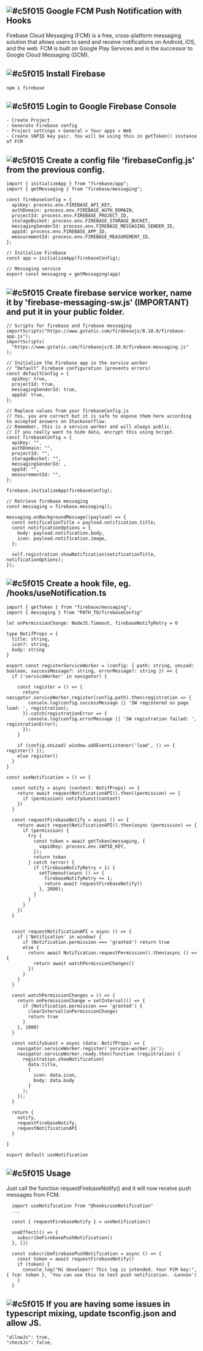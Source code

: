 ## ![#c5f015](https://placehold.co/15x15/c5f015/c5f015.png) Google FCM Push Notification with Hooks

Firebase Cloud Messaging (FCM) is a free, cross-platform messaging solution that allows users to send and receive notifications on Android, iOS, and the web.
FCM is built on Google Play Services and is the successor to Google Cloud Messaging (GCM).

## ![#c5f015](https://placehold.co/15x15/c5f015/c5f015.png) Install Firebase

    npm i firebase


  ## ![#c5f015](https://placehold.co/15x15/c5f015/c5f015.png) Login to Google Firebase Console
    - Create Project
    - Generate Firebase config
    - Project settings > General > Your apps > Web 
    - Create VAPID key pair. You will be using this in getToken() instance of FCM

  ## ![#c5f015](https://placehold.co/15x15/c5f015/c5f015.png) Create a config file 'firebaseConfig.js' from the previous config.
    import { initializeApp } from "firebase/app";
    import { getMessaging } from "firebase/messaging";
    
    const firebaseConfig = {
      apiKey: process.env.FIREBASE_API_KEY,
      authDomain: process.env.FIREBASE_AUTH_DOMAIN,
      projectId: process.env.FIREBASE_PROJECT_ID,
      storageBucket: process.env.FIREBASE_STORAGE_BUCKET,
      messagingSenderId: process.env.FIREBASE_MESSAGING_SENDER_ID,
      appId: process.env.FIREBASE_APP_ID,
      measurementId: process.env.FIREBASE_MEASUREMENT_ID,
    };
    
    // Initialize Firebase
    const app = initializeApp(firebaseConfig);
    
    // Messaging service
    export const messaging = getMessaging(app)


  ## ![#c5f015](https://placehold.co/15x15/c5f015/c5f015.png) Create firebase service worker, name it by 'firebase-messaging-sw.js' (IMPORTANT) and put it in your public folder.

    // Scripts for firebase and firebase messaging
    importScripts("https://www.gstatic.com/firebasejs/8.10.0/firebase-app.js");
    importScripts(
      "https://www.gstatic.com/firebasejs/8.10.0/firebase-messaging.js"
    );
    
    // Initialize the Firebase app in the service worker
    // "Default" Firebase configuration (prevents errors)
    const defaultConfig = {
      apiKey: true,
      projectId: true,
      messagingSenderId: true,
      appId: true,
    };

    // Replace values from your firebaseConfig.js
    // Yes, you are correct but it is safe to expose them here according to accepted answers on Stackoverflow.
    // Remember, this is a service worker and will always public.
    // If you really want to hide data, encrypt this using bcrypt.
    const firebaseConfig = {
      apiKey: "",
      authDomain: "",
      projectId: "",
      storageBucket: "",
      messagingSenderId: ,
      appId: "",
      measurementId: "",
    };
    
    firebase.initializeApp(firebaseConfig);
    
    // Retrieve firebase messaging
    const messaging = firebase.messaging();
    
    messaging.onBackgroundMessage((payload) => {
      const notificationTitle = payload.notification.title;
      const notificationOptions = {
        body: payload.notification.body,
        icon: payload.notification.image,
      };
    
      self.registration.showNotification(notificationTitle, notificationOptions);
    });

  ## ![#c5f015](https://placehold.co/15x15/c5f015/c5f015.png) Create a hook file, eg. /hooks/useNotification.ts

    import { getToken } from "firebase/messaging";
    import { messaging } from "PATH_TO/firebaseConfig"
    
    let onPermissionChange: NodeJS.Timeout, firebaseNotifyRetry = 0
    
    type NotifProps = {
      title: string,
      icon?: string,
      body: string
    }
    
    export const registerServiceWorker = (config: { path: string, onLoad: boolean, successMessage?: string, errorMessage?: string }) => {
      if ('serviceWorker' in navigator) {
    
        const register = () => {
          return navigator.serviceWorker.register(config.path).then(registration => {
            console.log(config.successMessage || 'SW registered on page load: ', registration);
          }).catch(registrationError => {
            console.log(config.errorMessage || 'SW registration failed: ', registrationError);
          });
        }
    
        if (config.onLoad) window.addEventListener('load', () => { register() });
        else register()
      }
    }
    
    const useNotification = () => {
    
      const notify = async (content: NotifProps) => {
        return await requestNotificationAPI().then((permission) => {
          if (permission) notifyGuest(content)
        })
      }
    
      const requestFirebaseNotify = async () => {
        return await requestNotificationAPI().then(async (permission) => {
          if (permission) {
            try {
              const token = await getToken(messaging, {
                vapidKey: process.env.VAPID_KEY,
              });
              return token
            } catch (error) {
              if (firebaseNotifyRetry < 1) {
                setTimeout(async () => {
                  firebaseNotifyRetry += 1;
                  return await requestFirebaseNotify()
                }, 2000);
              }
            }
          }
        })
      }
    
    
      const requestNotificationAPI = async () => {
        if ('Notification' in window) {
          if (Notification.permission === 'granted') return true
          else {
            return await Notification.requestPermission().then(async () => {
              return await watchPermissionChanges()
            })
          }
        }
      }
    
      const watchPermissionChanges = () => {
        return onPermissionChange = setInterval(() => {
          if (Notification.permission === 'granted') {
            clearInterval(onPermissionChange)
            return true
          }
        }, 1000)
      }
    
      const notifyGuest = async (data: NotifProps) => {
        navigator.serviceWorker.register('service-worker.js');
        navigator.serviceWorker.ready.then(function (registration) {
          registration.showNotification(
            data.title,
            {
              icon: data.icon,
              body: data.body
            }
          );
        });
      }
    
      return {
        notify,
        requestFirebaseNotify,
        requestNotificationAPI
      }
    
    }
    
    export default useNotification


  ## ![#c5f015](https://placehold.co/15x15/c5f015/c5f015.png) Usage
  Just call the function requestFirebaseNotify() and it will now receive push messages from FCM.

      import useNotification from "@hooks/useNotification"
      ...
    
      const { requestFirebaseNotify } = useNotification()
    
      useEffect(() => {
        subscribeFirebasePushNotification()
      }, [])
    
      const subscribeFirebasePushNotification = async () => {
        const token = await requestFirebaseNotify()
        if (token) {
          console.log("Hi developer! This log is intended. Your FCM key:", { fcm: token }, 'You can use this to test push notification. -Lennon')
        }
      }


  
  ## ![#c5f015](https://placehold.co/15x15/c5f015/c5f015.png) If you are having some issues in typescript mixing, update tsconfig.json and allow JS.

    "allowJs": true,
    "checkJs": false,
  

